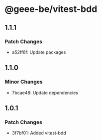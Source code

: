 # @geee-be/vitest-bdd

## 1.1.1

### Patch Changes

- a52ff6f: Update packages

## 1.1.0

### Minor Changes

- 7bcae48: Update dependencies

## 1.0.1

### Patch Changes

- 3f7bf01: Added vitest-bdd
